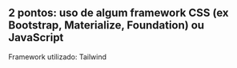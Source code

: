 ## 2 pontos: uso de algum framework CSS (ex  Bootstrap, Materialize, Foundation) ou JavaScript
Framework utilizado: Tailwind